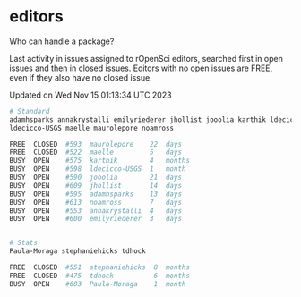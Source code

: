 # editors

Who can handle a package?

Last activity in issues assigned to rOpenSci editors, searched first in open
issues and then in closed issues. Editors with no open issues are FREE, even if
they also have no closed issue.


Updated on Wed Nov 15 01:13:34 UTC 2023

```bash
# Standard
adamhsparks annakrystalli emilyriederer jhollist jooolia karthik ldecicco
ldecicco-USGS maelle maurolepore noamross

FREE  CLOSED  #593  maurolepore    22  days
FREE  CLOSED  #522  maelle         5   days
BUSY  OPEN    #575  karthik        4   months
BUSY  OPEN    #598  ldecicco-USGS  1   month
BUSY  OPEN    #590  jooolia        21  days
BUSY  OPEN    #609  jhollist       14  days
BUSY  OPEN    #595  adamhsparks    13  days
BUSY  OPEN    #613  noamross       7   days
BUSY  OPEN    #553  annakrystalli  4   days
BUSY  OPEN    #600  emilyriederer  3   days


# Stats
Paula-Moraga stephaniehicks tdhock

FREE  CLOSED  #551  stephaniehicks  8  months
FREE  CLOSED  #475  tdhock          6  months
BUSY  OPEN    #603  Paula-Moraga    1  month
```
